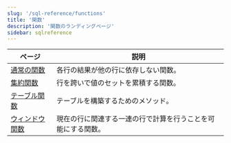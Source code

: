 ```yaml
---
slug: '/sql-reference/functions'
title: '関数'
description: '関数のランディングページ'
sidebar: sqlreference
---
```


| ページ                                                                | 説明                                                                                                  |
|---------------------------------------------------------------------|-------------------------------------------------------------------------------------------------------|
| [通常の関数](/sql-reference/functions/regular-functions)              | 各行の結果が他の行に依存しない関数。                                                                    |
| [集約関数](/sql-reference/aggregate-functions)                     | 行を跨いで値のセットを累積する関数。                                                                   |
| [テーブル関数](/sql-reference/aggregate-functions)                 | テーブルを構築するためのメソッド。                                                                     |
| [ウィンドウ関数](/sql-reference/window-functions)                  | 現在の行に関連する一連の行で計算を行うことを可能にする関数。                                             |
